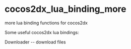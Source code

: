 # cocos2dx_lua_binding_more
more lua binding functions for cocos2dx

Some useful cocos2dx lua bindings:

Downloader -- download files
